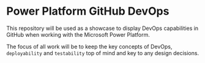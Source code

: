 # Power Platform GitHub DevOps

This repository will be used as a showcase to display DevOps capabilities in GitHub when working with the Microsoft Power Platform.

The focus of all work will be to keep the key concepts of DevOps, `deployability` and `testability` top of mind and key to any design decisions.

